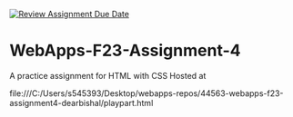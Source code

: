 [![Review Assignment Due Date](https://classroom.github.com/assets/deadline-readme-button-24ddc0f5d75046c5622901739e7c5dd533143b0c8e959d652212380cedb1ea36.svg)](https://classroom.github.com/a/4tKarLeg)
# WebApps-F23-Assignment-4
A practice assignment for HTML with CSS
Hosted at 

file:///C:/Users/s545393/Desktop/webapps-repos/44563-webapps-f23-assignment4-dearbishal/playpart.html

